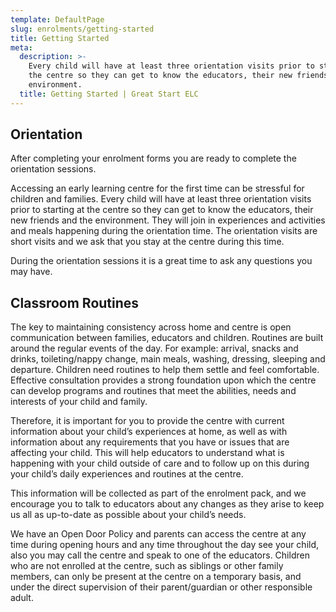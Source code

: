 ```yaml
---
template: DefaultPage
slug: enrolments/getting-started
title: Getting Started
meta:
  description: >-
    Every child will have at least three orientation visits prior to starting at
    the centre so they can get to know the educators, their new friends and the
    environment.
  title: Getting Started | Great Start ELC
---
```

## Orientation

After completing your enrolment forms you are ready to complete the orientation sessions. 

Accessing an early learning centre for the first time can be stressful for children and families. Every child will have at least three orientation visits prior to starting at the centre so they can get to know the educators, their new friends and the environment. They will join in experiences and activities and meals happening during the orientation time. The orientation visits are short visits and we ask that you stay at the centre during this time.

During the orientation sessions it is a great time to ask any questions you may have.



## Classroom Routines

The key to maintaining consistency across home and centre is open communication between families, educators and children. Routines are built around the regular events of the day. For example: arrival, snacks and drinks, toileting/nappy change, main meals, washing, dressing, sleeping and departure. Children need routines to help them settle and feel comfortable. Effective consultation provides a strong foundation upon which the centre can develop programs and routines that meet the abilities, needs and interests of your child and family.



Therefore, it is important for you to provide the centre with current information about your child’s experiences at home, as well as with information about any requirements that you have or issues that are affecting your child. This will help educators to understand what is happening with your child outside of care and to follow up on this during your child’s daily experiences and routines at the centre.



This information will be collected as part of the enrolment pack, and we encourage you to talk to educators about any changes as they arise to keep us all as up-to-date as possible about your child’s needs.



We have an Open Door Policy and parents can access the centre at any time during opening hours and any time throughout the day see your child, also you may call the centre and speak to one of the educators. Children who are not enrolled at the centre, such as siblings or other family members, can only be present at the centre on a temporary basis, and under the direct supervision of their parent/guardian or other responsible adult.
